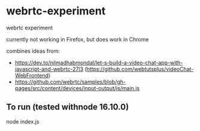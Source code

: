 # webrtc-experiment

webrtc experiment

currently not working in Firefox, but does work in Chrome

combines ideas from:

- https://dev.to/nilmadhabmondal/let-s-build-a-video-chat-app-with-javascript-and-webrtc-27l3 (https://github.com/webtutsplus/videoChat-WebFrontend)
- https://github.com/webrtc/samples/blob/gh-pages/src/content/devices/input-output/js/main.js

## To run (tested withnode 16.10.0)

node index.js
